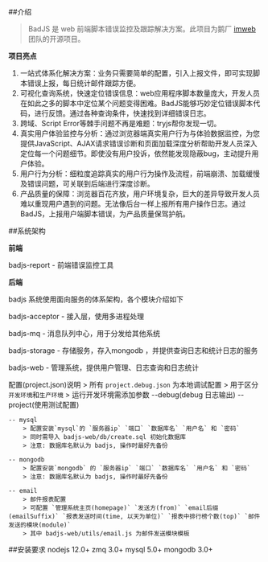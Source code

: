 ##介绍

>BadJS 是 web 前端脚本错误监控及跟踪解决方案。此项目为鹅厂 [imweb](http://imweb.io/) 团队的开源项目。


**项目亮点**

1. 一站式体系化解决方案：业务只需要简单的配置，引入上报文件，即可实现脚本错误上报，每日统计邮件跟踪方便。
2. 可视化查询系统，快速定位错误信息：web应用程序脚本数量庞大，开发人员在如此之多的脚本中定位某个问题变得困难。BadJS能够巧妙定位错误脚本代码，进行反馈。通过各种查询条件，快速找到详细错误日志。
3. 跨域、Script Error等棘手问题不再是难题：tryjs帮你发现一切。
4. 真实用户体验监控与分析：通过浏览器端真实用户行为与体验数据监控，为您提供JavaScript、AJAX请求错误诊断和页面加载深度分析帮助开发人员深入定位每一个问题细节。即使没有用户投诉，依然能发现隐蔽bug，主动提升用户体验。
5. 用户行为分析：细粒度追踪真实的用户行为操作及流程，前端崩溃、加载缓慢及错误问题，可关联到后端进行深度诊断。
6. 产品质量的保障：浏览器百花齐放，用户环境复杂，巨大的差异导致开发人员难以重现用户遇到的问题。无法像后台一样上报所有用户操作日志。通过BadJS，上报用户端脚本错误，为产品质量保驾护航。

##系统架构

**前端**

badjs-report - 前端错误监控工具
<br/>

**后端**

badjs 系统使用面向服务的体系架构，各个模块介绍如下

badjs-acceptor - 接入层，使用多进程处理

badjs-mq - 消息队列中心，用于分发给其他系统

badjs-storage - 存储服务，存入mongodb ，并提供查询日志和统计日志的服务

badjs-web - 管理系统，提供用户管理、日志查询和日志统计

配置(project.json)说明
    > 所有 `project.debug.json` 为本地调试配置
    > 用于区分`开发环境`和`生产环境`
    > 运行开发环境需添加参数 --debug(debug 日志输出) --project(使用测试配置)

    -- mysql
        > 配置安装`mysql`的 `服务器ip` `端口` `数据库名` `用户名` 和 `密码`
        > 同时需导入 badjs-web/db/create.sql 初始化数据库
        > 注意: 数据库名默认为 badjs, 操作时最好先备份
        
    -- mongodb
        > 配置安装`mongodb` 的 `服务器ip` `端口` `数据库名` `用户名` 和 `密码`
        > 注意: 数据库名默认为 badjs, 操作时最好先备份
    
    -- email
        > 邮件报表配置
        > 可配置 `管理系统主页(homepage)` `发送方(from)` `email后缀(emailSuffix)` `报表发送时间(time, 以天为单位)` `报表中排行榜个数(top)` `邮件发送的模块(module)`
        > 其中 badjs-web/utils/email.js 为邮件发送模块模板


##安装要求
nodejs 12.0+
zmq 3.0+
mysql 5.0+
mongodb 3.0+
